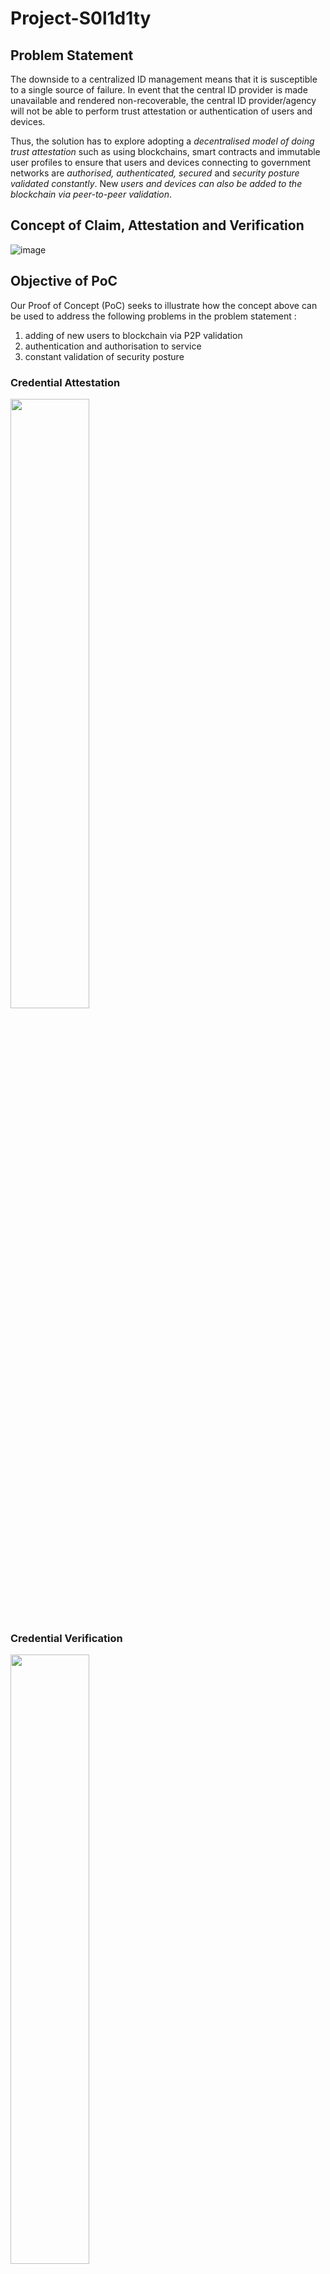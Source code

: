 # Project-S0l1d1ty
## Problem Statement
The downside to a centralized ID management means that it is susceptible to a single source of failure. In event that the central ID provider is made unavailable and rendered
non-recoverable, the central ID provider/agency will not be able to perform trust attestation or authentication of users and devices.

Thus, the solution has to explore adopting a _decentralised model of doing trust attestation_ such as using blockchains, smart contracts and immutable user profiles to ensure that users and devices connecting to government networks are _authorised, authenticated, secured_ and _security posture validated constantly_. New _users and devices can also be added to the blockchain via peer-to-peer validation_.

## Concept of Claim, Attestation and Verification
![image](https://user-images.githubusercontent.com/115341229/199501575-7a06c797-34f1-4d94-810e-b64564bf5c34.png)





## Objective of PoC
Our Proof of Concept (PoC) seeks to illustrate how the concept above can be used to address the following problems in the problem statement  : 
1. adding of new users to blockchain via P2P validation
2. authentication and authorisation to service
3. constant validation of security posture

### Credential Attestation
<img src="https://user-images.githubusercontent.com/115341229/199499498-f5969f6f-c4ba-4250-8d17-7657afecf972.png" width=50% height=50%>

### Credential Verification
<img src="https://user-images.githubusercontent.com/115341229/199499555-0a09d1d0-04b0-4540-a375-441b190f797e.png" width=50% height=50%>


Although security of user and/or device is not demonstrated in our PoC, a high-level [suggestion](#Suggestion-for-Securing-User-Device-and-P2P-Communication) has been provided below.

Usage instructions of our PoC can be found in our [Quickstart](https://github.com/team-s0l1d1ty/Project-S0l1d1ty/wiki/Quickstart).

### Technology Stack
- Frontend : HTML/CSS/Javascript
- Middleware : [NodeJS](https://nodejs.org/en/)/[HAPI](https://hapi.dev/)
- Backend : [Kilt-Protocol](https://www.kilt.io/)

### PoC High-level Architecture
To demonstrate clearly the workflow as well as for ease of development, the PoC is built like a traditional client-server architecture but with a slight twist. 

![image](https://user-images.githubusercontent.com/115341229/199013078-2dec958b-82fb-499f-8a4a-c01c21c16055.png)


As can be seen above : 
1. Client communicates with Webserver like any Client-Server architecture.
2. Instead of an centralised authentication database / oauth system, webserver directly querying the blockchain

### PoC High-level Workflow
#### Adding of New User/Device via P2P Validation
- User Workflow

![image](https://user-images.githubusercontent.com/115341229/199014842-7a6683d0-722d-496e-ba8d-cf58a9e85273.png)

   1. A user with a Digital Identity (DID) sends claims for a particular type of credential via HTML form to server. 
   2. Server writes the information into a request for Attestation format and save as a temp file.

- Attesting Workflow
   1. [Authentication and authorisation](#Authentication-and-Authorisation) will be demonstrated below. So over, here we will just know that an attester logs in to the attester portal with an Attester Credential.
   2. After authentication, Attester would be able to access the "Attest" webservice and read the temp file.
   3. Attester would then write attestation into blockchain. Successful attestation would register the rootHash of the credential in the blockchain
   4. tmp file is then deleted. 

#### Authentication and Authorisation
Authentication and authorisation is demonstrated like logging into a service.

- Accessing Attesting Service for Attester(s)
- Accessing Services for Users with LightDID


#### Constant Validation of Security Posture
- Revocation/Removal of credentials
   1. In the same attester portal, an attester can revoke/remove credentials that they attested.
   2. When credentials are removed or revoked, they are not removed on the user-end.  
   3. The difference between revoking and removing is that the attestation for revocation is still present on the blockchain but with a revoke:true flag set. 

- Verifying of service is legitimate


## Beyond the PoC
### Suggestion for Securing User Device, and P2P Communication
Over here we will briefly discuss about the security of LightDID and FullDID as well as the security of the communication between Attester, Verifier and Claimer.

The solution that we are about to discuss is not included in the PoC to aid the rapid development of PoC but it can be built on top of the PoC to provide the security for User, Device and P2P communication

#### Securing User and Devices
In the other implementations of Kilt-Protocol as seen in [socialKYC](https://socialkyc.io/), users, attesters and verifiers are secured by an external extension the [Sporran Wallet](https://github.com/BTE-Trusted-Entity/sporran-extension). Therefore, it is viable that in a custom implementation some form of ["Cold Wallet"](https://web3isgoinggreat.com/glossary) can be implemented to ensure the safe storage of the Account and Credentials.

#### Securing P2P Communication
Apart from what the PoC has attempted to illustrate, in actual implementation a web3name is suggested to be linked to the Attester/Verifier instance. This web3name can then be verified by the user similar to what is done in this [quickstart documentation](https://docs.kilt.io/docs/develop/sdk/quickstart) done by the Kilt Team. This verification step can help in preventing malicious acts such as phishing as user can now verify if the service they giving their credentials to is legitimate or not.

P2P communication between Attester and User, Verifier and User is done over HTTP naturally has to be secure by SSL (HTTPS). 

An additional layer of security is also provided at [Application Level](https://docs.kilt.io/docs/concepts/messaging) in the [Messaging API](https://kiltprotocol.github.io/sdk-js/modules/_kiltprotocol_messaging.html) which gives additional encapsulation for user credentials and accounts. 

Examples of its implementations can be found [here](https://github.com/BTE-Trusted-Entity/socialkyc.io/search?q=encrypt).

### Achieving Decentralisation
Over here we will briefly discuss about the ideal state of implementation.

#### Distributed Trust
![image](https://user-images.githubusercontent.com/115341229/199498802-3dba5e20-8758-4d47-9fc5-9bfdbdfb3cd0.png)


